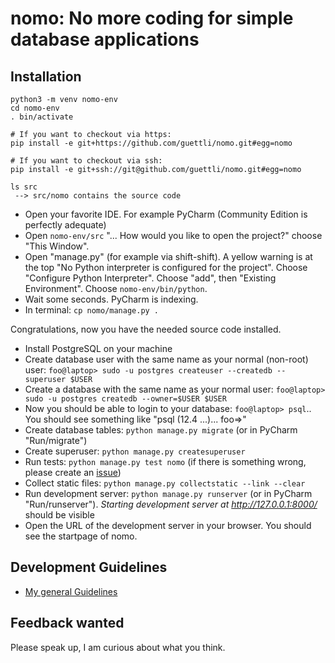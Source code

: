 # nomo: No more coding for simple database applications

## Installation
```
python3 -m venv nomo-env
cd nomo-env
. bin/activate

# If you want to checkout via https:
pip install -e git+https://github.com/guettli/nomo.git#egg=nomo

# If you want to checkout via ssh:
pip install -e git+ssh://git@github.com/guettli/nomo.git#egg=nomo

ls src
 --> src/nomo contains the source code
 ```
 
* Open your favorite IDE. For example PyCharm (Community Edition is perfectly adequate)
* Open `nomo-env/src` "... How would you like to open the project?" choose "This Window".
* Open "manage.py" (for example via shift-shift). A yellow warning is at the top "No Python interpreter is configured for the project". Choose "Configure Python Interpreter". Choose "add", then "Existing Environment". Choose `nomo-env/bin/python`.
* Wait some seconds. PyCharm is indexing.
* In terminal: `cp nomo/manage.py .`

Congratulations, now you have the needed source code installed.

* Install PostgreSQL on your machine
* Create database user with the same name as your normal (non-root) user: `foo@laptop> sudo -u postgres createuser --createdb --superuser $USER`
* Create a database with the same name as your normal user: `foo@laptop> sudo -u postgres createdb --owner=$USER $USER`
* Now you should be able to login to your database: `foo@laptop> psql`.. You should see something like "psql (12.4 ...)... foo=>"
* Create database tables: `python manage.py migrate` (or in PyCharm "Run/migrate")
* Create superuser: `python manage.py createsuperuser`
* Run tests: `python manage.py test nomo` (if there is something wrong, please create an [issue](https://github.com/guettli/nomo/issues))
* Collect static files: `python manage.py collectstatic --link --clear`
* Run development server: `python manage.py runserver` (or in PyCharm "Run/runserver"). *Starting development server at http://127.0.0.1:8000/* should be visible
* Open the URL of the development server in your browser. You should see the startpage of nomo.
 
## Development Guidelines

* [My general Guidelines](https://github.com/guettli/programming-guidelines)
 
## Feedback wanted

Please speak up, I am curious about what you think.
